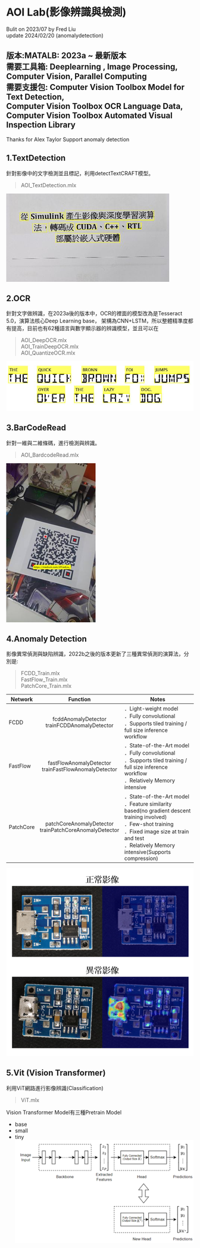 # AOI Lab(影像辨識與檢測)
Bulit on 2023/07 by Fred Liu  
update 2024/02/20 (anomalydetection)

版本:MATALB: 2023a ~ 最新版本  
需要工具箱: Deeplearning , Image Processing, Computer Vision, Parallel Computing  
需要支援包: 
Computer Vision Toolbox Model for Text Detection,  
Computer Vision Toolbox OCR Language Data,  
Computer Vision Toolbox Automated Visual Inspection Library  
-----------------------------------------------------------------------------  
Thanks for Alex Taylor Support anomaly detection

  
## 1.TextDetection  
針對影像中的文字檢測並且標記，利用detectTextCRAFT模型。
> AOI_TextDetection.mlx  
  
![image](https://github.com/MoonUsagi/AOI_Lab/blob/main/image/r01.JPG)  


## 2.OCR  
針對文字做辨識，在2023a後的版本中，OCR的裡面的模型改為是Tesseract 5.0，演算法核心Deep Learning base，
架構為CNN+LSTM，所以整體精準度都有提高，目前也有62種語言與數字顯示器的辨識模型，並且可以在
> AOI_DeepOCR.mlx  
> AOI_TrainDeepOCR.mlx  
> AOI_QuantizeOCR.mlx  
  
![image](https://github.com/MoonUsagi/AOI_Lab/blob/main/image/r02.JPG)  

  
## 3.BarCodeRead
針對一維與二維條碼，進行檢測與辨識。
> AOI_BardcodeRead.mlx  
  
![image](https://github.com/MoonUsagi/AOI_Lab/blob/main/image/r05.jpg)  
  
  
## 4.Anomaly Detection  
影像異常偵測與缺陷辨識，2022b之後的版本更新了三種異常偵測的演算法，分別是:  
> FCDD_Train.mlx  
> FastFlow_Train.mlx  
> PatchCore_Train.mlx  
  
  
| Network | Function |Notes|
|---|:---:|-------|
|FCDD|fcddAnomalyDetector<br>trainFCDDAnomalyDetector|．Light-weight model<br>．Fully convolutional<br>．Supports tiled training / full size inference workflow<br>|
|FastFlow|fastFlowAnomalyDetector<br>trainFastFlowAnomalyDetector|．State-of-the-Art model<br>．Fully convolutional<br>．Supports tiled training / full size inference workflow<br>．Relatively Memory intensive|
|PatchCore|patchCoreAnomalyDetector<br>trainPatchCoreAnomalyDetector|．State-of-the-Art model<br>．Feature similarity based(no gradient descent training involved)<br>．Few-shot training<br>．Fixed image size at train and test<br>．Relatively Memory intensive(Supports compression)|
  
  
![image](https://github.com/MoonUsagi/AOI_Lab/blob/main/image/ad03.PNG)  
  

## 5.Vit (Vision Transformer)
利用ViT網路進行影像辨識(Classification)  
> ViT.mlx  
  
Vision Transformer Model有三種Pretrain Model  
- base  
- small  
- tiny  
![image](https://github.com/MoonUsagi/AOI_Lab/blob/main/5.VIT/ViT01.PNG) 